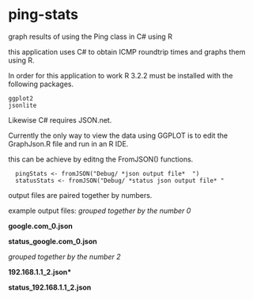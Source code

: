 # ping-stats
graph results of using the Ping class in C# using R

this application uses C# to obtain ICMP roundtrip times and graphs them using R.


In order for this application to work R 3.2.2 must be installed with the following packages.
```
ggplot2
jsonlite
```

Likewise C# requires JSON.net.

Currently the only way to view the data using GGPLOT is to edit the GraphJson.R file and run in an R IDE.

this can be achieve by editng the FromJSON() functions.

```
  pingStats <- fromJSON("Debug/ *json output file*  ")
  statusStats <- fromJSON("Debug/ *status json output file* "
```

output files are paired together by numbers.

example output files:
  _grouped together by the number 0_
  
  <b> google.com_0.json </b>
  
  <b> status_google.com_0.json </b>
  
  _grouped together by the number 2_
  
  <b> 192.168.1.1_2.json* </b>
  
  <b> status_192.168.1.1_2.json </b>
